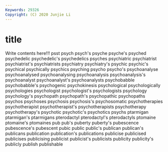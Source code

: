 ```yaml
---
Keywords: 29326
Copyright: (C) 2020 Junjie Li
---
```


# title

Write contents here!!!
psst 
psych 
psych's 
psyche 
psyche's 
psyched 
psychedelic 
psychedelic's 
psychedelics
psyches 
psychiatric 
psychiatrist 
psychiatrist's 
psychiatrists 
psychiatry 
psychiatry's 
psychic 
psychic's 
psychical
psychically 
psychics 
psyching 
psycho 
psycho's 
psychoanalyse 
psychoanalysed 
psychoanalysing 
psychoanalysis 
psychoanalysis's
psychoanalyst 
psychoanalyst's 
psychoanalysts 
psychobabble 
psychobabble's 
psychogenic 
psychokinesis 
psychological 
psychologically 
psychologies
psychologist 
psychologist's 
psychologists 
psychology 
psychology's 
psychopath 
psychopath's 
psychopathic 
psychopaths 
psychos
psychoses 
psychosis 
psychosis's 
psychosomatic 
psychotherapies 
psychotherapist 
psychotherapist's 
psychotherapists 
psychotherapy 
psychotherapy's
psychotic 
psychotic's 
psychotics 
psychs 
ptarmigan 
ptarmigan's 
ptarmigans 
pterodactyl 
pterodactyl's 
pterodactyls
ptomaine 
ptomaine's 
ptomaines 
pub 
pub's 
puberty 
puberty's 
pubescence 
pubescence's 
pubescent
pubic 
public 
public's 
publican 
publican's 
publicans 
publication 
publication's 
publications 
publicise
publicised 
publicises 
publicising 
publicist 
publicist's 
publicists 
publicity 
publicity's 
publicly 
publish
publishable 
